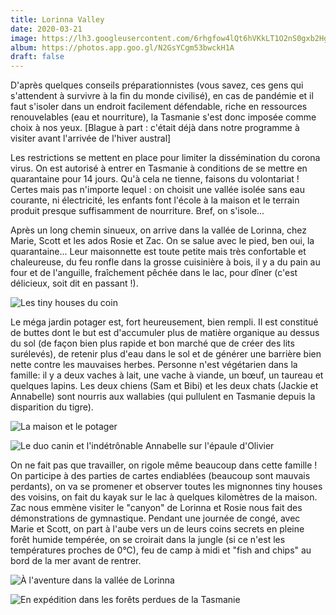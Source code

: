 ```yaml
---
title: Lorinna Valley
date: 2020-03-21
image: https://lh3.googleusercontent.com/6rhgfow4lQt6hVKkLT1O2nS0gxb2HgMafUNckeugpTQAUyag2UI0jwNYAcuhaOfN6TAEKtu9b5jI3JXpsOC0cED-u35G89QOycw1JhwSiypNldRrgmJKiDiktmAG7aqVijmXSHhCG4Y
album: https://photos.app.goo.gl/N2GsYCgm53bwckH1A
draft: false
---
```


D'après quelques conseils préparationnistes (vous savez, ces gens qui s'attendent à survivre à la fin du monde civilisé), en cas de pandémie et il faut s'isoler dans un endroit facilement défendable, riche en ressources renouvelables (eau et nourriture), la Tasmanie s'est donc imposée comme choix à nos yeux. [Blague à part : c'était déjà dans notre programme à visiter avant l'arrivée de l'hiver austral]

Les restrictions se mettent en place pour limiter la dissémination du corona virus. On est autorisé à entrer en Tasmanie à conditions de se mettre en quarantaine pour 14 jours. Qu'à cela ne tienne, faisons du volontariat ! Certes mais pas n'importe lequel : on choisit une vallée isolée sans eau courante, ni électricité, les enfants font l'école à la maison et le terrain produit presque suffisamment de nourriture. Bref, on s'isole...

Après un long chemin sinueux, on arrive dans la vallée de Lorinna, chez Marie, Scott et les ados Rosie et Zac. On se salue avec le pied, ben oui, la quarantaine... Leur maisonnette est toute petite mais très confortable et chaleureuse, du feu ronfle dans la grosse cuisinière à bois, il y a du pain au four et de l'anguille, fraîchement pêchée dans le lac, pour dîner (c'est délicieux, soit dit en passant !).

![Les tiny houses du coin](https://lh3.googleusercontent.com/gxdtwlEsKmEeSELlVaU1v7mNRu7yQYpskRxfVC9qTR-UI-hEdP8E8cs4carTv8j-d88K3-o6QhdvGIyKrsCjTnj4jKmUOwZACMg-SLVop0lK-N0YnADhRtVfkRM-GDS4-bfwE3o1tvE)

Le méga jardin potager est, fort heureusement, bien rempli. Il est constitué de buttes dont le but est d'accumuler plus de matière organique au dessus du sol (de façon bien plus rapide et bon marché que de créer des lits surélevés), de retenir plus d'eau dans le sol et de générer une barrière bien nette contre les mauvaises herbes. Personne n'est végétarien dans la famille: il y a deux vaches à lait, une vache à viande, un bœuf, un taureau et quelques lapins. Les deux chiens (Sam et Bibi) et les deux chats (Jackie et Annabelle) sont nourris aux wallabies (qui pullulent en Tasmanie depuis la disparition du tigre).

![La maison et le potager](https://lh3.googleusercontent.com/lcEJV4XIR0s76JCDEViWrAvsAtt9M549AhLM0lQ8xGyrzpAlMkXq3j8RzVA6kwesb7TasZ7Jyd3-19kmUXTa4mZdyUY2fv8icO5nkFcLXxnrCISEBuKmEZEVxOTUcxVQHdAarpWA0Jc)

![Le duo canin et l'indétrônable Annabelle sur l'épaule d'Olivier](https://lh3.googleusercontent.com/tbJxqIm_QGA1OqfcBBv-LVI6b8tg9xqOYxTwW1JvqIcNaKbPQ7W-UPGpymO1QQF5k4WmWDUIRbnmNuCxAsEsgOIX4X2Cdl9wUaHS9eR0wPWjvwUOzTbYZhk1hjfSOnklEU0qW_MVtKo)

On ne fait pas que travailler, on rigole même beaucoup dans cette famille ! On participe à des parties de cartes endiablées (beaucoup sont mauvais perdants), on va se promener et observer toutes les mignonnes tiny houses des voisins, on fait du kayak sur le lac à quelques kilomètres de la maison. Zac nous emmène visiter le "canyon" de Lorinna et Rosie nous fait des démonstrations de gymnastique. Pendant une journée de congé, avec Marie et Scott, on part à l'aube vers un de leurs coins secrets en pleine forêt humide tempérée, on se croirait dans la jungle (si ce n'est les températures proches de 0°C), feu de camp à midi et "fish and chips" au bord de la mer avant de rentrer.

![À l'aventure dans la vallée de Lorinna](https://lh3.googleusercontent.com/yo0IjDjxqmq6f28myt61UhH10JlYcRDMY2zeK2ngV2F6hkX0lQjaTnww1K6D1Bs1fFSpQWyhV5r6RbMdGiviJQjGOqHTTcZHc5T_Pi90YqN4RNGSBauCfYiAF4SJ3TJQGXazvaQugLM)

![En expédition dans les forêts perdues de la Tasmanie](https://lh3.googleusercontent.com/-XwcdtubFNlG8C34lz8CK8DNiK26OCnPdcHATU5Ihi5y4DJSJ-FXQagDfWiSp9lIpsmlfL2Uw-ObL8xsIE60Ml6iXB8G4kpkImyc_-vrO8IBjotdx_iKNbYbZZ06hUc8YE6Xr568CPc)
